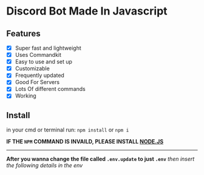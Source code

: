 # Discord Bot Made In Javascript

## Features

- [x] Super fast and lightweight
- [x] Uses Commandkit
- [x] Easy to use and set up
- [x] Customizable
- [x] Frequently updated
- [x] Good For Servers
- [x] Lots Of different commands
- [x] Working

 ## Install

in your cmd or terminal run: `npm install` or `npm i`

  **IF THE `NPM` COMMAND IS INVAILD, PLEASE INSTALL [NODE.JS](https://nodejs.org/en)**

-----------------------------------------------------------------------------------------------------------

**After you wanna change the file called `.env.update` to just `.env`**
*then insert the following details in the env*

